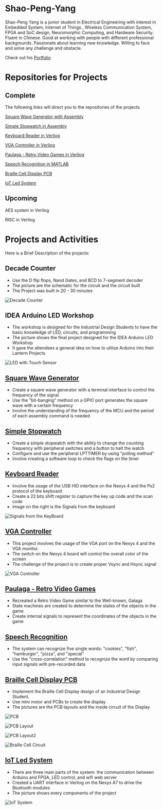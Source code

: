 # Shao-Peng-Yang

Shao-Peng Yang is a junior student in Electrical Engineering with interest in Embedded System, Internet of Things , Wireless Communication System, FPGA and SoC design, Neuromorphic Computing, and Hardware Security. Fluent in Chinese. Good at working with people with different professional backgrounds. Passionate about learning new knowledge. Willing to face and solve any challenge and obstacle.

Check out his [Portfolio](https://github.com/spypaul/Shao-Peng-Yang/blob/master/Shao-Peng%20Yang's%20Portfolio.pdf)
# Repositories for Projects
## Complete

The following links will direct you to the repositories of the projects

[Square Wave Generator with Assembly](https://github.com/spypaul/Square-Wave-Generator.git) 

[Simple Stopwatch in Assembly](https://github.com/spypaul/Simple-Stopwatch.git) 

[Keyboard Reader in Verilog](https://github.com/spypaul/Keyboard-Reader.git)

[VGA Controller in Verilog](https://github.com/spypaul/VGA-Controller.git)

[Paulaga - Retro Video Games in Verilog](https://github.com/spypaul/Paulaga-Retro-Video-Game.git) 

[Speech Recognition in MATLAB](https://github.com/spypaul/Speech-Recognition.git)

[Braille Cell Display PCB](https://github.com/spypaul/Braille-Cell-Display-PCB.git) 

[IoT Led System](https://github.com/spypaul/IoT-Led-System.git) 

## Upcoming

AES system in Verilog 

RISC in Verilog 

# Projects and Activities

Here is a Brief Description of the projects:

## Decade Counter
* Use the D flip flops, Nand Gates, and BCD to 7-segment decoder
* The picture are the schematic for the circuit and the circuit built
* The Project was built in 20 - 30 minutes 

![Decade Counter](https://github.com/spypaul/Shao-Peng-Yang/blob/master/Picture1.png?raw=true)

## IDEA Arduino LED Workshop
* The workshop is designed for the Industrial Design Students to have the basic knowledge of LED, circuits, and programming 
* The picture shows the final project designed for the IDEA Arduino LED Workshop
* It gave the attendees a general idea on how to utilize  Arduino into their Lantern Projects

![LED with Touch Sensor](https://github.com/spypaul/Shao-Peng-Yang/blob/master/Picture2.png?raw=true)

## [Square Wave Generator](https://github.com/spypaul/Square-Wave-Generator.git) 
* Create a square wave generator with a terminal interface to control the frequency of the signal
* Use the "bit-banging" method on a GPIO port generates the square wave with a certain frequency
* Involve the understanding of the frequency of the MCU and the period of each assembly command is needed

## [Simple Stopwatch](https://github.com/spypaul/Simple-Stopwatch.git) 
* Create a simple stopwatch with the ability to change the counting frequency with peripheral switches and a button to halt the watch
* Configure and use the peripheral LPTTIMER by using "polling method"
* Involve creating a software loop to check the flags on the timer

## [Keyboard Reader](https://github.com/spypaul/Keyboard-Reader.git)
* Involve the usage of the USB HID interface on the Nexys 4 and the Ps2 protocol of the keyboard
* Create a 22 bits shift register to capture the key up code and the scan code
* Image on the right is the Signals from the keyboard

![Signals from the KeyBoard](https://github.com/spypaul/Shao-Peng-Yang/blob/master/Picture3.png?raw=true)

## [VGA Controller](https://github.com/spypaul/VGA-Controller.git)
* This project involves the usage of the VGA port on the Nexys 4 and the VGA monitor.
* The switch on the Nexys 4 board will control the overall color of the screen
* The challenge of the project is to create proper Vsync and Hsync signal

![VGA Controller](https://github.com/spypaul/Shao-Peng-Yang/blob/master/Picture4.png?raw=true)

## [Paulaga - Retro Video Games](https://github.com/spypaul/Paulaga-Retro-Video-Game.git) 
* Recreated a Retro Video Game similar to the Well-known, Galaga
* State machines are created to determine the states of the objects in the game
* Create internal signals to represent the coordinates of the objects in the game

## [Speech Recognition](https://github.com/spypaul/Speech-Recognition.git)
* The system can recognize five single words: "cookies", "fish", "hamburger", "pizza", and "special"
* Use the "cross-correlation" method to recognize the word by comparing input signals with pre-recorded data

## [Braille Cell Display PCB](https://github.com/spypaul/Braille-Cell-Display-PCB.git) 
* Implement the Braille Cell Display design of an Industrial Design Student.
* Use mini motor and PCBs to create the display
* The pictures are the PCB layouts and the inside circuit of the Display

![PCB](https://github.com/spypaul/Shao-Peng-Yang/blob/master/Picture5.jpg?raw=true)

![PCB Layout](https://github.com/spypaul/Shao-Peng-Yang/blob/master/Picture8.png?raw=true)

![PCB Layout2](https://github.com/spypaul/Shao-Peng-Yang/blob/master/Picture6.png?raw=true)

![Braille Cell Circuit](https://github.com/spypaul/Shao-Peng-Yang/blob/master/Picture7.jpg?raw=true)

## [IoT Led System](https://github.com/spypaul/IoT-Led-System.git) 
* There are three main parts of the system: the communication between Arduino and FPGA, LED control, and wifi web server
* Created a UART interface in Verilog on the Nexys A7 to drive the Bluetooth modules
* The picture shows every components of the project

![IoT System](https://github.com/spypaul/Shao-Peng-Yang/blob/master/Picture9.jpg?raw=true)
